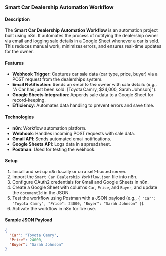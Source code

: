 ### Smart Car Dealership Automation Workflow

#### Description
The **Smart Car Dealership Automation Workflow** is an automation project built using n8n. It automates the process of notifying the dealership owner via email and logging sale details in a Google Sheet whenever a car is sold. This reduces manual work, minimizes errors, and ensures real-time updates for the owner.

#### Features
- **Webhook Trigger**: Captures car sale data (car type, price, buyer) via a POST request from the dealership’s system.
- **Email Notification**: Sends an email to the owner with sale details (e.g., "A Car has just been sold: [Toyota Camry, $24,000, Sarah Johnson]").
- **Google Sheets Integration**: Appends sale data to a Google Sheet for record-keeping.
- **Efficiency**: Automates data handling to prevent errors and save time.

#### Technologies
- **n8n**: Workflow automation platform.
- **Webhook**: Handles incoming POST requests with sale data.
- **Gmail API**: Sends automated email notifications.
- **Google Sheets API**: Logs data in a spreadsheet.
- **Postman**: Used for testing the webhook.

#### Setup
1. Install and set up n8n locally or on a self-hosted server.
2. Import the `Smart Car Dealership Workflow.json` file into n8n.
3. Configure OAuth2 credentials for Gmail and Google Sheets in n8n.
4. Create a Google Sheet with columns `Car`, `Price`, and `Buyer`, and update the `documentId` in the JSON.
5. Test the workflow using Postman with a JSON payload (e.g., `{ "Car": "Toyota Camry", "Price": 24000, "Buyer": "Sarah Johnson" }`).
6. Activate the workflow in n8n for live use.

#### Sample JSON Payload
```json
{
  "Car": "Toyota Camry",
  "Price": 24000,
  "Buyer": "Sarah Johnson"
}





